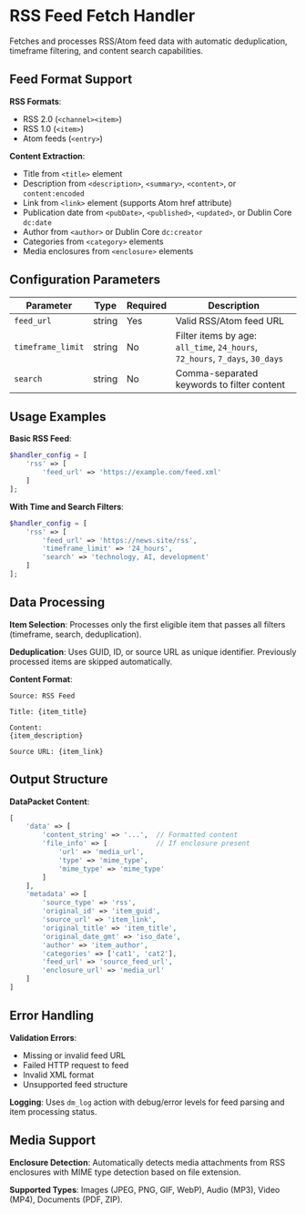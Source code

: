 # RSS Feed Fetch Handler

Fetches and processes RSS/Atom feed data with automatic deduplication, timeframe filtering, and content search capabilities.

## Feed Format Support

**RSS Formats**:
- RSS 2.0 (`<channel><item>`)
- RSS 1.0 (`<item>`)
- Atom feeds (`<entry>`)

**Content Extraction**:
- Title from `<title>` element
- Description from `<description>`, `<summary>`, `<content>`, or `content:encoded`
- Link from `<link>` element (supports Atom href attribute)
- Publication date from `<pubDate>`, `<published>`, `<updated>`, or Dublin Core `dc:date`
- Author from `<author>` or Dublin Core `dc:creator`
- Categories from `<category>` elements
- Media enclosures from `<enclosure>` elements

## Configuration Parameters

| Parameter | Type | Required | Description |
|-----------|------|----------|-------------|
| `feed_url` | string | Yes | Valid RSS/Atom feed URL |
| `timeframe_limit` | string | No | Filter items by age: `all_time`, `24_hours`, `72_hours`, `7_days`, `30_days` |
| `search` | string | No | Comma-separated keywords to filter content |

## Usage Examples

**Basic RSS Feed**:
```php
$handler_config = [
    'rss' => [
        'feed_url' => 'https://example.com/feed.xml'
    ]
];
```

**With Time and Search Filters**:
```php
$handler_config = [
    'rss' => [
        'feed_url' => 'https://news.site/rss',
        'timeframe_limit' => '24_hours',
        'search' => 'technology, AI, development'
    ]
];
```

## Data Processing

**Item Selection**: Processes only the first eligible item that passes all filters (timeframe, search, deduplication).

**Deduplication**: Uses GUID, ID, or source URL as unique identifier. Previously processed items are skipped automatically.

**Content Format**:
```
Source: RSS Feed

Title: {item_title}

Content:
{item_description}

Source URL: {item_link}
```

## Output Structure

**DataPacket Content**:
```php
[
    'data' => [
        'content_string' => '...',  // Formatted content
        'file_info' => [            // If enclosure present
            'url' => 'media_url',
            'type' => 'mime_type',
            'mime_type' => 'mime_type'
        ]
    ],
    'metadata' => [
        'source_type' => 'rss',
        'original_id' => 'item_guid',
        'source_url' => 'item_link',
        'original_title' => 'item_title',
        'original_date_gmt' => 'iso_date',
        'author' => 'item_author',
        'categories' => ['cat1', 'cat2'],
        'feed_url' => 'source_feed_url',
        'enclosure_url' => 'media_url'
    ]
]
```

## Error Handling

**Validation Errors**:
- Missing or invalid feed URL
- Failed HTTP request to feed
- Invalid XML format
- Unsupported feed structure

**Logging**: Uses `dm_log` action with debug/error levels for feed parsing and item processing status.

## Media Support

**Enclosure Detection**: Automatically detects media attachments from RSS enclosures with MIME type detection based on file extension.

**Supported Types**: Images (JPEG, PNG, GIF, WebP), Audio (MP3), Video (MP4), Documents (PDF, ZIP).